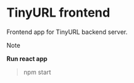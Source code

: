 # TinyURL frontend

Frontend app for TinyURL backend server.

> [!NOTE]
> **Run react app**

> npm start
